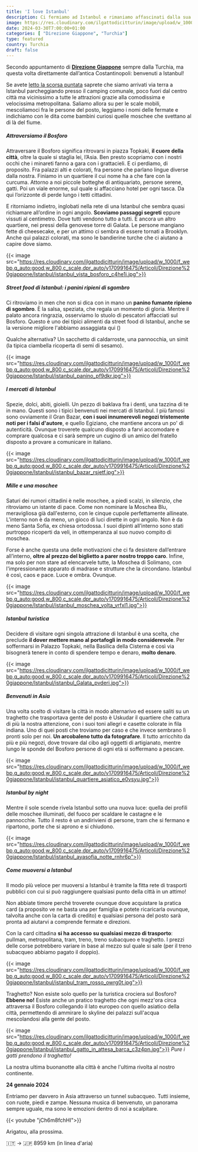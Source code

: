 ```yaml
---
title: 'I love Istanbul'
description: Ci fermiamo ad Istanbul e rimaniamo affascinati dalla sua bellezza
image: https://res.cloudinary.com/ilgattodicitturin/image/upload/w_1000/f_webp,q_auto:good,w_800,c_scale,dpr_auto/v1713007643/Articoli/Direzione%20giappone/Istanbul/istanbul_ayasofia_poyhje.jpg
date: 2024-03-30T7:00:00+01:00
categories: [ "Direzione Giappone", "Turchia"]
type: featured   
country: Turchia
draft: false
---
```


Secondo appuntamento di **[Direzione Giappone](/categories/direzione-giappone)** sempre dalla Turchia, ma questa volta direttamente dall’antica Costantinopoli: benvenuti a Istanbul! 

Se avete [letto la scorsa puntata](/blog/direzione-giappone-1-ultimi-giorni-in-europa) saprete che siamo arrivati via terra a Istanbul parcheggiando presso il camping comunale, poco fuori dal centro città ma vicinissimo a tutte le attrazioni grazie alla comodissima e velocissima metropolitana. 
Saliamo allora su per le scale mobili, mescoliamoci fra le persone del posto, leggiamo i nomi delle fermate e indichiamo con le dita come bambini curiosi quelle moschee che svettano al di là del fiume. 

##### Attraversiamo il Bosforo

Attraversare il Bosforo significa ritrovarsi in piazza Topkaki, **il cuore della città**, oltre la quale si staglia lei, l’Asia.
Ben presto scopriamo con i nostri occhi che i minareti fanno a gara con i grattacieli. E ci perdiamo, di proposito. Fra palazzi alti e colorati, fra persone che parlano lingue diverse dalla nostra. Finiamo in un quartiere il cui nome ha a che fare con la curcuma. Attorno a noi piccole botteghe di antiquariato, persone serene, gatti. Poi un viale enorme, sul quale si affacciano hotel per ogni tasca. Da qui l’orizzonte di perde lungo i tetti cittadini. 

E ritorniamo indietro, inglobati nella rete di una Istanbul che sembra quasi richiamare all’ordine in ogni angolo. **Scoviamo passaggi segreti** eppure vissuti al centimetro. Dove tutti vendono tutto a tutti. E ancora un altro quartiere, nei pressi della genovese torre di Galata. Le persone mangiano fette di cheesecake, e per un attimo ci sembra di essere tornati a Brooklyn. Anche qui palazzi colorati, ma sono le bandierine turche che ci aiutano a capire dove siamo. 

{{< image src="https://res.cloudinary.com/ilgattodicitturin/image/upload/w_1000/f_webp,q_auto:good,w_800,c_scale,dpr_auto/v1709916475/Articoli/Direzione%20giappone/Istanbul/istanbul_vista_bosforo_c4he1i.jpg">}}

##### Street food di Istanbul: i panini ripieni di sgombro 

Ci ritroviamo in men che non si dica con in mano un **panino fumante ripieno di sgombro**. È la salsa, speziata, che regala un momento di gloria. Mentre il palato ancora ringrazia, osserviamo lo stuolo di pescatori affacciati sul Bosforo. 
Questo è uno dei tipici alimenti da street food di Istanbul, anche se la versione migliore l'abbiamo assaggiata qui ()

Qualche alternativa? Un sacchetto di caldarroste, una pannocchia, un simit (la tipica ciambella ricoperta di semi di sesamo).

{{< image src="https://res.cloudinary.com/ilgattodicitturin/image/upload/w_1000/f_webp,q_auto:good,w_800,c_scale,dpr_auto/v1709916475/Articoli/Direzione%20giappone/Istanbul/istanbul_panino_pf9dkr.jpg">}}

##### I mercati di Istanbul

Spezie, dolci, abiti, gioielli. Un pezzo di baklava fra i denti, una tazzina di te in mano. Questi sono i tipici benvenuti nei mercati di Istanbul. I più famosi sono ovviamente il Gran Bazar, **con i suoi innumerevoli negozi tristemente noti per i falsi d'autore**, e quello Egiziano, che mantiene ancora un po' di autenticità. Ovunque troverete qualcuno disposto a farvi accomodare e comprare qualcosa e ci sarà sempre un cugino di un amico del fratello disposto a provare a comunicare in italiano. 

{{< image src="https://res.cloudinary.com/ilgattodicitturin/image/upload/w_1000/f_webp,q_auto:good,w_800,c_scale,dpr_auto/v1709916475/Articoli/Direzione%20giappone/Istanbul/istanbul_bazar_rsjetf.jpg">}}

##### Mille e una moschee

Saturi dei rumori cittadini è nelle moschee, a piedi scalzi, in silenzio, che ritroviamo un istante di pace. 
Come non nominare la Moschea Blu, meravigliosa già dall'esterno, con le cinque cupole perfettamente allineate. L'interno non è da meno, un gioco di luci dirette in ogni angolo. 
Non è da meno Santa Sofia, ex chiesa ortodossa. I suoi dipinti all’interno sono stati purtroppo ricoperti da veli, in ottemperanza al suo nuovo compito di moschea. 

Forse è anche questa una delle motivazioni che ci fa desistere dall’entrare all’interno, **oltre al prezzo del biglietto a parer nostro troppo caro**. 
Infine, ma solo per non stare ad elencarvele tutte, la Moschea di Solimano, con l'impressionante apparato di madrase e strutture che la circondano. 
Istanbul è così, caos e pace. Luce e ombra. Ovunque.

{{< image src="https://res.cloudinary.com/ilgattodicitturin/image/upload/w_1000/f_webp,q_auto:good,w_800,c_scale,dpr_auto/v1709916475/Articoli/Direzione%20giappone/Istanbul/istanbul_moschea_volta_vrfxl1.jpg">}}

##### Istanbul turistica 

Decidere di visitare ogni singola attrazione di Istanbul è una scelta, che preclude **il dover mettere mano al portafogli in modo considerevole**. Per soffermarsi in Palazzo Topkaki, nella Basilica della Cisterna e così via bisognerà tenere in conto di spendere tempo e denaro, **molto denaro**. 

{{< image src="https://res.cloudinary.com/ilgattodicitturin/image/upload/w_1000/f_webp,q_auto:good,w_800,c_scale,dpr_auto/v1709916475/Articoli/Direzione%20giappone/Istanbul/istanbul_Galata_pvderi.jpg">}}

##### Benvenuti in Asia 

Una volta scelto di visitare la città in modo alternarivo ed essere saliti su un traghetto che trasportava gente del posto è Uskudar il quartiere che cattura di più la nostra attenzione, con i suoi toni allegri e casette colorate in fila indiana. Uno di quei posti che troviamo per caso e che invece sembrano lì pronti solo per noi. **Un arcobaleno tutto da fotografare**.
Il tutto arricchito da più e più negozi, dove trovare dal cibo agli oggetti di artigianato, mentre lungo le sponde del Bosforo persone di ogni età si soffermano a pescare. 

{{< image src="https://res.cloudinary.com/ilgattodicitturin/image/upload/w_1000/f_webp,q_auto:good,w_800,c_scale,dpr_auto/v1709916475/Articoli/Direzione%20giappone/Istanbul/istanbul_quartiere_asiatico_e0vsyu.jpg">}}

##### Istanbul by night

Mentre il sole scende rivela Istanbul sotto una nuova luce: quella dei profili delle moschee illuminati, del fuoco per scaldare le castagne e le pannocchie. Tutto il resto è un andirivieni di persone, tram che si fermano e ripartono, porte che si aprono e si chiudono. 

{{< image src="https://res.cloudinary.com/ilgattodicitturin/image/upload/w_1000/f_webp,q_auto:good,w_800,c_scale,dpr_auto/v1709916475/Articoli/Direzione%20giappone/Istanbul/istanbul_ayasofia_notte_rnhr6p">}}

##### Come muoversi a Istanbul

Il modo più veloce per muoversi a Istanbul è tramite la fitta rete di trasporti pubblici con cui si può raggiungere qualsiasi punto della città in un attimo!

Non abbiate timore perché troverete ovunque dove acquistare la pratica card (a proposito ve ne basta una per famiglia e potete ricaricarla ovunque, talvolta anche con la carta di credito) e qualsiasi persona del posto sarà pronta ad aiutarvi a comprende fermate e direzioni.

Con la card cittadina **si ha accesso su qualsiasi mezzo di trasporto**: pullman, metropolitana, tram, treno, treno subacqueo e traghetto. I prezzi delle corse potrebbero variare in base al mezzo sul quale si sale (per il treno subacqueo abbiamo pagato il doppio).

{{< image src="https://res.cloudinary.com/ilgattodicitturin/image/upload/w_1000/f_webp,q_auto:good,w_800,c_scale,dpr_auto/v1709916475/Articoli/Direzione%20giappone/Istanbul/istanbul_tram_rosso_owrg0t.jpg">}}

Traghetto? Non esiste solo quello per la turistica crociera sul Bosforo? 
**Ebbene no!** Esiste anche un pratico traghetto che ogni mezz'ora circa attraversa il Bosforo collegando il lato europeo con quello asiatico della città, permettendo di ammirare lo skyline dei palazzi sull'acqua mescolandosi alla gente del posto. 

{{< image src="https://res.cloudinary.com/ilgattodicitturin/image/upload/w_1000/f_webp,q_auto:good,w_800,c_scale,dpr_auto/v1709916475/Articoli/Direzione%20giappone/Istanbul/istanbul_gatto_in_attesa_barca_c3z4pn.jpg">}}
_Pure i gatti prendono il traghetto!_

La nostra ultima buonanotte alla città è anche l'ultima rivolta al nostro continente. 

**24 gennaio 2024**

Entriamo per davvero in Asia attraverso un tunnel subacqueo. Tutti insieme, con ruote, piedi e zampe. 
Nessuna musica di benvenuto, un panorama sempre uguale, ma sono le emozioni dentro di noi a scalpitare. 

{{< youtube "jCh6m8fchHI">}}

Arigatou, alla prossima.

🇮🇹 → 🇯🇵 8959 km (in linea d'aria)
